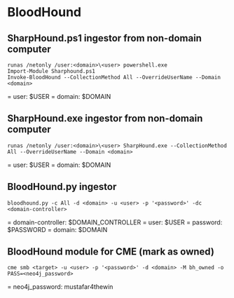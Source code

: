 # BloodHound

## SharpHound.ps1 ingestor from non-domain computer

```
runas /netonly /user:<domain>\<user> powershell.exe
Import-Module Sharphound.ps1
Invoke-BloodHound --CollectionMethod All --OverrideUserName --Domain <domain>
```

= user: $USER
= domain: $DOMAIN

## SharpHound.exe ingestor from non-domain computer

```
runas /netonly /user:<domain>\<user> SharpHound.exe --CollectionMethod All --OverrideUserName --Domain <domain>
```

= user: $USER
= domain: $DOMAIN

## BloodHound.py ingestor

```
bloodhound.py -c All -d <domain> -u <user> -p '<password>' -dc <domain-controller>
```

= domain-controller: $DOMAIN_CONTROLLER
= user: $USER
= password: $PASSWORD
= domain: $DOMAIN

## BloodHound module for CME (mark as owned)

```
cme smb <target> -u <user> -p '<password>' -d <domain> -M bh_owned -o PASS=<neo4j_password>
```

= neo4j_password: mustafar4thewin
